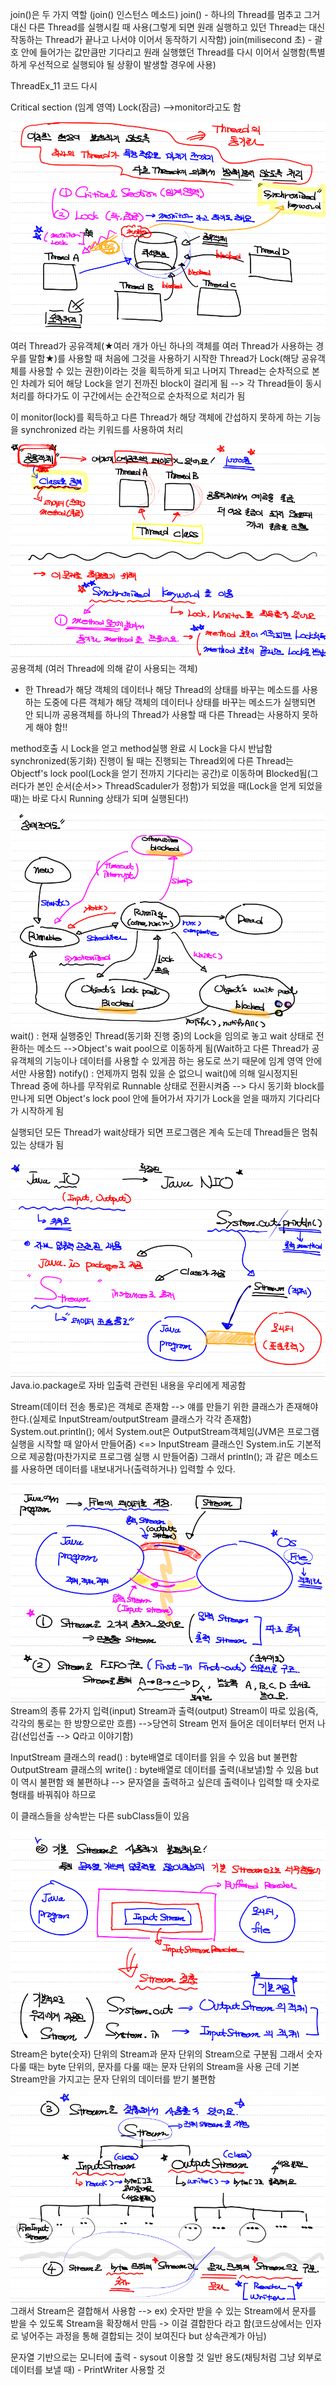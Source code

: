 join()은 두 가지 역할 (join() 인스턴스 메소드)
join() - 하나의 Thread를 멈추고 그거 대신 다른 Thread를 실행시킬 때 사용(그렇게 되면 원래 실행하고 있던 Thread는 대신 작동하는 Thread가 끝나고 나서야 이어서 동작하기 시작함)
join(milisecond 초) - 괄호 안에 들어가는 값만큼만 기다리고 원래 실행했던 Thread를 다시 이어서 실행함(특별하게 우선적으로 실행되야 될 상황이 발생할 경우에 사용)

ThreadEx_11 코드 다시

Critical section (임계 영역)
Lock(잠금) -->monitor라고도 함

![](../../../README_resources/Pasted%20image%2020231014202342.png)
여러 Thread가 공유객체(★여러 개가 아닌 하나의 객체를 여러 Thread가 사용하는 경우를 말함★)를 사용할 때 처음에 그것을 사용하기 시작한 Thread가 Lock(해당 공유객체를 사용할 수 있는 권한)이라는 것을 획득하게 되고 나머지 Thread는 순차적으로 본인 차례가 되어 해당 Lock을 얻기 전까진 block이 걸리게 됨
--> 각 Thread들이 동시처리를 하다가도 이 구간에서는 순간적으로 순차적으로 처리가 됨

이 monitor(lock)를 획득하고 다른 Thread가 해당 객체에 간섭하지 못하게 하는 기능을 synchronized 라는 키워드를 사용하여 처리

![](../../../README_resources/Pasted%20image%2020231014202423.png)
공용객체 (여러 Thread에 의해 같이 사용되는 객체)
- 한 Thread가 해당 객체의 데이터나 해당 Thread의 상태를 바꾸는 메소드를 사용하는 도중에 다른 객체가 해당 객체의 데이터나 상태를 바꾸는 메소드가 실행되면 안 되니까 공용객체를 하나의 Thread가 사용할 때 다른 Thread는 사용하지 못하게 해야 함!!

method호출 시 Lock을 얻고 method실행 완료 시 Lock을 다시 반납함
synchronized(동기화) 진행이 될 때는 진행되는 Thread외에 다른 Thread는 Objectf's lock pool(Lock을 얻기 전까지 기다리는 공간)로 이동하며 Blocked됨(그러다가 본인 순서(순서>> ThreadScaduler가 정함)가 되었을 때(Lock을 얻게 되었을 때)는 바로 다시 Running 상태가 되며 실행된다!) 

![](../../../README_resources/Pasted%20image%2020231014202549.png)
wait() : 현재 실행중인 Thread(동기화 진행 중)의 Lock을 임의로 놓고 wait 상태로 전환하는 메소드
-->Object's wait pool으로 이동하게 됨(Wait하고 다른 Thread가 공유객체의 기능이나 데이터를 사용할 수 있게끔 하는 용도로 쓰기 때문에 임계 영역 안에서만 사용함)
notify() : 언제까지 멈춰 있을 순 없으니 wait()에 의해 일시정지된 Thread 중에 하나를 무작위로 Runnable 상태로 전환시켜줌
--> 다시 동기화 block를 만나게 되면 Object's lock pool 안에 들어가서 자기가 Lock을 얻을 때까지 기다리다가 시작하게 됨


실행되던 모든 Thread가 wait상태가 되면 프로그램은 계속 도는데 Thread들은 멈춰있는 상태가 됨

![](../../../README_resources/Pasted%20image%2020231014202748.png)
Java.io.package로 자바 입출력 관련된 내용을 우리에게 제공함

Stream(데이터 전송 통로)은 객체로 존재함 --> 얘를 만들기 위한 클래스가 존재해야 한다.(실제로 InputStream/outputStream 클래스가 각각 존재함)
System.out.println(); 에서 System.out은 OutputStream객체임(JVM은 프로그램 실행을 시작할 때 알아서 만들어줌) <=> InputStream 클래스인 System.in도 기본적으로 제공함(마찬가지로 프로그램 실행 시 만들어줌) 그래서 println(); 과 같은 메소드를 사용하면 데이터를 내보내거나(출력하거나) 입력할 수 있다.

![](../../../README_resources/Pasted%20image%2020231014202902.png)
Stream의 종류 2가지
입력(input) Stream과 출력(output) Stream이 따로 있음(즉, 각각의 통로는 한 방향으로만 흐름) 
-->당연히 Stream 먼저 들어온 데이터부터 먼저 나감(선입선출 --> Q라고 이야기함)

InputStream 클래스의 read() : byte배열로 데이터를 읽을 수 있음 but 불편함
OutputStream 클래스의 write() : byte배열로 데이터를 출력(내보낼)할 수 있음 but 이 역시 불편함
왜 불편하냐 --> 문자열을 출력하고 싶은데 출력이나 입력할 때 숫자로 형태를 바꿔줘야 하므로

이 클래스들을 상속받는 다른 subClass들이 있음

![](../../../README_resources/Pasted%20image%2020231014203130.png)
Stream은 byte(숫자) 단위의 Stream과 문자 단위의 Stream으로 구분됨
그래서 숫자 다룰 때는 byte 단위의, 문자를 다룰 때는 문자 단위의 Stream을 사용
근데 기본 Stream만을 가지고는 문자 단위의 데이터를 받기 불편함

![](../../../README_resources/Pasted%20image%2020231014203009.png)
그래서 Stream은 결합해서 사용함 --> ex) 숫자만 받을 수 있는 Stream에서 문자를 받을 수 있도록 Stream을 확장해서 만듬 -> 이걸 결합한다 라고 함(코드상에서는 인자로 넣어주는 과정을 통해 결합되는 것이 보여진다 but 상속관계가 아님)

문자열 기반으로는
모니터에 출력 - sysout 이용할 것
일반 용도(채팅처럼 그냥 외부로 데이터를 보낼 때) - PrintWriter 사용할 것